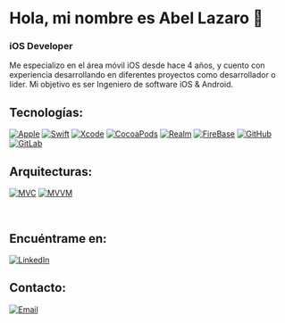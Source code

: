 # Hola, mi nombre es Abel Lazaro 👋
### iOS Developer

Me especializo en el área móvil iOS desde hace 4 años, y cuento con experiencia desarrollando en diferentes proyectos como desarrollador o líder. Mi objetivo es ser Ingeniero de software iOS & Android.

## Tecnologías:
[![Apple](https://img.shields.io/badge/iOS-999999?style=for-the-badge&logo=apple&logoColor=white&labelColor=101010)]()
[![Swift](https://img.shields.io/badge/Swift-FA7343?style=for-the-badge&logo=swift&logoColor=white&labelColor=101010)]()
[![Xcode](https://img.shields.io/badge/Xcode-1575F9?style=for-the-badge&logo=xcode&logoColor=white&labelColor=101010)]()
[![CocoaPods](https://img.shields.io/badge/CocoaPods-fb0404?style=for-the-badge&logo=cocoapods&logoColor=white&labelColor=101010)]()
[![Realm](https://img.shields.io/badge/Realm-F0727C?style=for-the-badge&logo=realm&logoColor=white&labelColor=101010)]()
[![FireBase](https://img.shields.io/badge/FireBase-FFCC31?style=for-the-badge&logo=firebase&logoColor=white&labelColor=101010)]()
[![GitHub](https://img.shields.io/badge/GitHub-642C91?style=for-the-badge&logo=github&logoColor=white&labelColor=101010)]()
[![GitLab](https://img.shields.io/badge/GitLab-FCA225?style=for-the-badge&logo=gitlab&logoColor=white&labelColor=101010)]()

## Arquitecturas:
[![MVC](https://img.shields.io/badge/MVC-007396?style=for-the-badge&logo=MVC&logoColor=white&labelColor=101010)]()
[![MVVM](https://img.shields.io/badge/MVVM-007396?style=for-the-badge&logo=MVVM&logoColor=white&labelColor=101010)]()

</br>

## Encuéntrame en:
[![LinkedIn](https://img.shields.io/badge/LinkedIn-Abel_Lazaro-0077B5?style=for-the-badge&logo=linkedin&logoColor=white&labelColor=101010)](https://www.linkedin.com/in/abellazaro)

## Contacto:
[![Email](https://img.shields.io/badge/abelj.lazaro@hotmail.com-email_personal-D14836?style=for-the-badge&logo=gmail&logoColor=white&labelColor=101010)](mailto:abelj.lazaro@hotmail.com)

